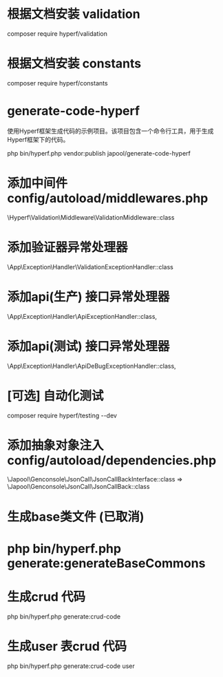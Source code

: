 
# 根据文档安装 validation
composer require hyperf/validation
# 根据文档安装 constants 
composer require hyperf/constants

# generate-code-hyperf
使用Hyperf框架生成代码的示例项目。该项目包含一个命令行工具，用于生成Hyperf框架下的代码。

php bin/hyperf.php vendor:publish japool/generate-code-hyperf

# 添加中间件 config/autoload/middlewares.php
\Hyperf\Validation\Middleware\ValidationMiddleware::class

# 添加验证器异常处理器
\App\Exception\Handler\ValidationExceptionHandler::class
# 添加api(生产) 接口异常处理器
\App\Exception\Handler\ApiExceptionHandler::class, 
# 添加api(测试) 接口异常处理器
\App\Exception\Handler\ApiDeBugExceptionHandler::class,

# [可选] 自动化测试
composer require hyperf/testing --dev

# 添加抽象对象注入 config/autoload/dependencies.php
\Japool\Genconsole\JsonCall\JsonCallBackInterface::class => \Japool\Genconsole\JsonCall\JsonCallBack::class

# 生成base类文件 (已取消)
# php bin/hyperf.php generate:generateBaseCommons

# 生成crud 代码
php bin/hyperf.php generate:crud-code

# 生成user 表crud 代码
php bin/hyperf.php generate:crud-code user